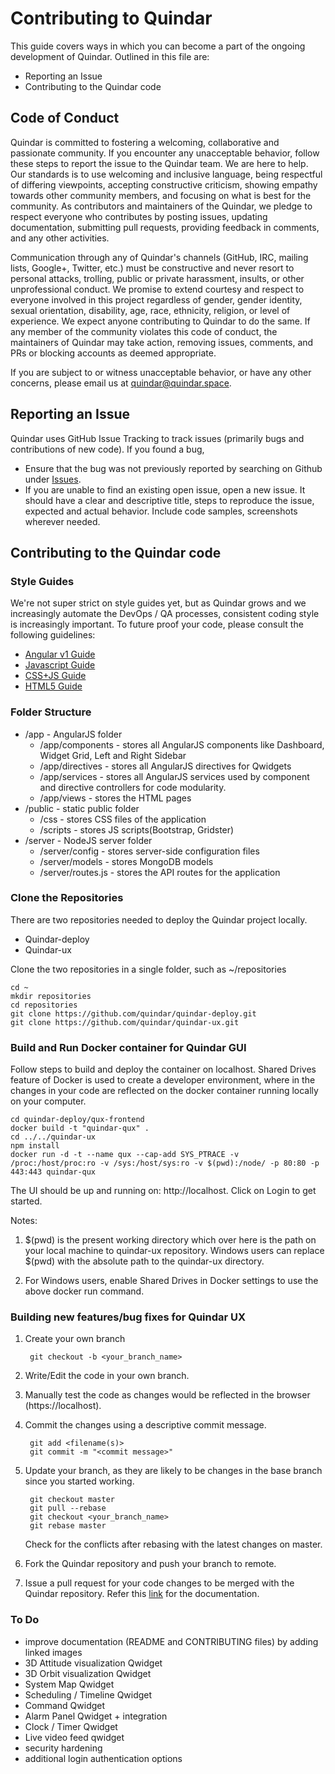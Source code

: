 # Contributing to Quindar

This guide covers ways in which you can become a part of the ongoing development of Quindar. Outlined in this file are:
* Reporting an Issue
* Contributing to the Quindar code


## Code of Conduct

Quindar is committed to fostering a welcoming, collaborative and passionate community. If you encounter any unacceptable behavior, follow these steps to report the issue to the Quindar team. We are here to help. Our standards is to use welcoming and inclusive language, being respectful of differing viewpoints, accepting constructive criticism, showing empathy towards other community members, and focusing on what is best for the community. As contributors and maintainers of the Quindar, we pledge to respect everyone who contributes by posting issues, updating documentation, submitting pull requests, providing feedback in comments, and any other activities.

Communication through any of Quindar's channels (GitHub, IRC, mailing lists, Google+, Twitter, etc.) must be constructive and never resort to personal attacks, trolling, public or private harassment, insults, or other unprofessional conduct. We promise to extend courtesy and respect to everyone involved in this project regardless of gender, gender identity, sexual orientation, disability, age, race, ethnicity, religion, or level of experience. We expect anyone contributing to Quindar to do the same. If any member of the community violates this code of conduct, the maintainers of Quindar may take action, removing issues, comments, and PRs or blocking accounts as deemed appropriate.

If you are subject to or witness unacceptable behavior, or have any other concerns, please email us at quindar@quindar.space.


## Reporting an Issue
Quindar uses GitHub Issue Tracking to track issues (primarily bugs and contributions of new code). 
If you found a bug,
* Ensure that the bug was not previously reported by searching on Github under [Issues](https://github.com/quindar/quindar-ux/issues).
* If you are unable to find an existing open issue, open a new issue. It should have a clear and descriptive title, steps to reproduce the issue, expected and actual behavior. Include code samples, screenshots wherever needed.

## Contributing to the Quindar code

### Style Guides
We're not super strict on style guides yet, but as Quindar grows and we increasingly automate the DevOps / QA processes, consistent coding style is increasingly important. To future proof your code, please consult the following guidelines:

* [Angular v1 Guide](https://github.com/johnpapa/angular-styleguide/blob/master/a1/README.md)
* [Javascript Guide](https://google.github.io/styleguide/jsguide.html)
* [CSS+JS Guide](https://github.com/airbnb/javascript/tree/master/css-in-javascript)
* [HTML5 Guide](https://www.w3schools.com/html/html5_syntax.asp)

### Folder Structure
* /app - AngularJS folder 
  * /app/components - stores all AngularJS components like Dashboard, Widget Grid, Left and Right Sidebar
  * /app/directives - stores all AngularJS directives for Qwidgets
  * /app/services - stores all AngularJS services used by component and directive controllers for code modularity.
  * /app/views - stores the HTML pages
* /public - static public folder
  * /css - stores CSS files of the application
  * /scripts - stores JS scripts(Bootstrap, Gridster)
* /server - NodeJS server folder
  * /server/config - stores server-side configuration files
  * /server/models - stores MongoDB models
  * /server/routes.js - stores the API routes for the application

### Clone the Repositories
There are two repositories needed to deploy the Quindar project locally. 
* Quindar-deploy
* Quindar-ux

Clone the two repositories in a single folder, such as ~/repositories

    cd ~
    mkdir repositories
    cd repositories
    git clone https://github.com/quindar/quindar-deploy.git
    git clone https://github.com/quindar/quindar-ux.git
    
### Build and Run Docker container for Quindar GUI
Follow steps to build and deploy the container on localhost. Shared Drives feature of Docker is used to create a developer environment, where in the changes in your code are reflected on the docker container running locally on your computer.

    cd quindar-deploy/qux-frontend
    docker build -t "quindar-qux" .
    cd ../../quindar-ux
    npm install
    docker run -d -t --name qux --cap-add SYS_PTRACE -v /proc:/host/proc:ro -v /sys:/host/sys:ro -v $(pwd):/node/ -p 80:80 -p 443:443 quindar-qux

The UI should be up and running on: http://<span></span>localhost. Click on Login to get started.

Notes:

1. $(pwd) is the present working directory which over here is the path on your local machine to quindar-ux repository. Windows users can replace $(pwd) with the absolute path to the quindar-ux directory. 

2. For Windows users, enable Shared Drives in Docker settings to use the above docker run command.

### Building new features/bug fixes for Quindar UX
1. Create your own branch

		git checkout -b <your_branch_name>

2. Write/Edit the code in your own branch.
3. Manually test the code as changes would be reflected in the browser (https://<span></span>localhost).
4. Commit the changes using a descriptive commit message.
        
        git add <filename(s)>
        git commit -m "<commit message>"

5. Update your branch, as they are likely to be changes in the base branch since you started working.

        git checkout master
        git pull --rebase
        git checkout <your_branch_name>
        git rebase master

    Check for the conflicts after rebasing with the latest changes on master.
6. Fork the Quindar repository and push your branch to remote.
7. Issue a pull request for your code changes to be merged with the Quindar repository. Refer this [link](https://help.github.com/articles/creating-a-pull-request-from-a-fork/) for the documentation.


### To Do

* improve documentation (README and CONTRIBUTING files) by adding linked images
* 3D Attitude visualization Qwidget
* 3D Orbit visualization Qwidget
* System Map Qwidget 
* Scheduling / Timeline Qwidget
* Command Qwidget
* Alarm Panel Qwidget + integration
* Clock / Timer Qwidget
* Live video feed qwidget
* security hardening
* additional login authentication options



